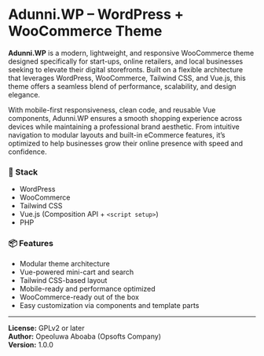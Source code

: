 # Adunni.WP – WordPress + WooCommerce Theme

**Adunni.WP** is a modern, lightweight, and responsive WooCommerce theme designed specifically for start-ups, online retailers, and local businesses seeking to elevate their digital storefronts. Built on a flexible architecture that leverages WordPress, WooCommerce, Tailwind CSS, and Vue.js, this theme offers a seamless blend of performance, scalability, and design elegance.

With mobile-first responsiveness, clean code, and reusable Vue components, Adunni.WP ensures a smooth shopping experience across devices while maintaining a professional brand aesthetic. From intuitive navigation to modular layouts and built-in eCommerce features, it’s optimized to help businesses grow their online presence with speed and confidence.

### 🔧 Stack
- WordPress
- WooCommerce
- Tailwind CSS
- Vue.js (Composition API + `<script setup>`)
- PHP

### 📦 Features
- Modular theme architecture
- Vue-powered mini-cart and search
- Tailwind CSS-based layout
- Mobile-ready and performance optimized
- WooCommerce-ready out of the box
- Easy customization via components and template parts

---

**License:** GPLv2 or later  
**Author:** Opeoluwa Aboaba (Opsofts Company)  
**Version:** 1.0.0
